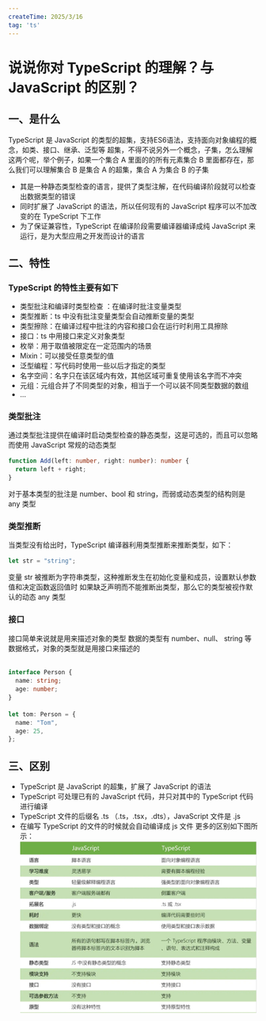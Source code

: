 ```yaml
---
createTime: 2025/3/16
tag: 'ts'
---
```

# 说说你对 TypeScript 的理解？与 JavaScript 的区别？

## 一、是什么

TypeScript 是 JavaScript 的类型的超集，支持ES6语法，支持面向对象编程的概念，如类、接口、继承、泛型等
超集，不得不说另外一个概念，子集，怎么理解这两个呢，举个例子，如果一个集合 A 里面的的所有元素集合 B 里面都存在，那么我们可以理解集合 B 是集合 A 的超集，集合 A 为集合 B 的子集

* 其是一种静态类型检查的语言，提供了类型注解，在代码编译阶段就可以检查出数据类型的错误
* 同时扩展了 JavaScript 的语法，所以任何现有的 JavaScript 程序可以不加改变的在 TypeScript 下工作
* 为了保证兼容性，TypeScript 在编译阶段需要编译器编译成纯 JavaScript 来运行，是为大型应用之开发而设计的语言

## 二、特性

### TypeScript 的特性主要有如下

* 类型批注和编译时类型检查 ：在编译时批注变量类型
* 类型推断：ts 中没有批注变量类型会自动推断变量的类型
* 类型擦除：在编译过程中批注的内容和接口会在运行时利用工具擦除
* 接口：ts 中用接口来定义对象类型
* 枚举：用于取值被限定在一定范围内的场景
* Mixin：可以接受任意类型的值
* 泛型编程：写代码时使用一些以后才指定的类型
* 名字空间：名字只在该区域内有效，其他区域可重复使用该名字而不冲突
* 元组：元组合并了不同类型的对象，相当于一个可以装不同类型数据的数组
* ...

### 类型批注

通过类型批注提供在编译时启动类型检查的静态类型，这是可选的，而且可以忽略而使用 JavaScript 常规的动态类型

```ts
function Add(left: number, right: number): number {
  return left + right;
}
```

对于基本类型的批注是 number、bool 和 string，而弱或动态类型的结构则是 any 类型

### 类型推断

当类型没有给出时，TypeScript 编译器利用类型推断来推断类型，如下：

```ts
let str = "string";
```

变量 str 被推断为字符串类型，这种推断发生在初始化变量和成员，设置默认参数值和决定函数返回值时
如果缺乏声明而不能推断出类型，那么它的类型被视作默认的动态 any 类型

### 接口

接口简单来说就是用来描述对象的类型 数据的类型有 number、null、 string 等数据格式，对象的类型就是用接口来描述的

```ts

interface Person {
  name: string;
  age: number;
}

let tom: Person = {
  name: "Tom",
  age: 25,
};
```

## 三、区别

* TypeScript 是 JavaScript 的超集，扩展了 JavaScript 的语法
* TypeScript 可处理已有的 JavaScript 代码，并只对其中的 TypeScript 代码进行编译
* TypeScript 文件的后缀名 .ts （.ts，.tsx，.dts），JavaScript 文件是 .js
* 在编写 TypeScript 的文件的时候就会自动编译成 js 文件
更多的区别如下图所示：
![图片](../../assets/ts/ts-understand.webp)
